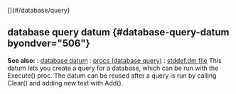 []{#/database/query}
## database query datum {#database-query-datum byondver="506"}
**See also:**
:   [database datum](#/database)
:   [procs (database query)](#/database/query/proc)
:   [stddef.dm file](#/%7B%7Bappendix%7D%7D/stddef%2edm)
This datum lets you create a query for a database, which can be run with
the Execute() proc. The datum can be reused after a query is run by
calling Clear() and adding new text with Add().